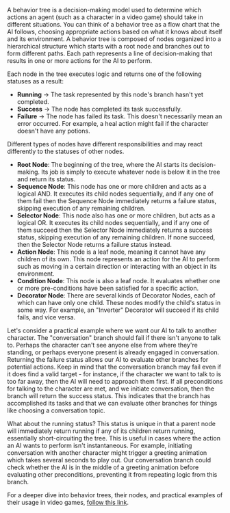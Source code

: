 A behavior tree is a decision-making model used to determine which actions an agent (such as a character in a video game) should take in different situations.
You can think of a behavior tree as a flow chart that the AI follows, choosing appropriate actions based on what it knows about itself and its environment.
A behavior tree is composed of nodes organized into a hierarchical structure which starts with a root node and branches out to form different paths.
Each path represents a line of decision-making that results in one or more actions for the AI to perform.

Each node in the tree executes logic and returns one of the following statuses as a result:

- **Running** -> The task represented by this node's branch hasn't yet completed.
- **Success** -> The node has completed its task successfully.
- **Failure** -> The node has failed its task. This doesn't necessarily mean an error occurred. For example, a heal action might fail if the character doesn't have any potions.

Different types of nodes have different responsibilities and may react differently to the statuses of other nodes.

- **Root Node**: The beginning of the tree, where the AI starts its decision-making.
  Its job is simply to execute whatever node is below it in the tree and return its status.
- **Sequence Node**: This node has one or more children and acts as a logical AND.
  It executes its child nodes sequentially, and if any one of them fail then the Sequence Node immediately returns a failure status, skipping execution of any remaining children.
- **Selector Node**: This node also has one or more children, but acts as a logical OR.
  It executes its child nodes sequentially, and if any one of them succeed then the Selector Node immediately returns a success status, skipping execution of any remaining children. 
  If none succeed, then the Selector Node returns a failure status instead.
- **Action Node**: This node is a leaf node, meaning it cannot have any children of its own.
  This node represents an action for the AI to perform such as moving in a certain direction or interacting with an object in its environment.
- **Condition Node**: This node is also a leaf node. It evaluates whether one or more pre-conditions have been satisfied for a specific action.
- **Decorator Node**: There are several kinds of Decorator Nodes, each of which can have only one child. These nodes modify the child's status in some way.
  For example, an "Inverter" Decorator will succeed if its child fails, and vice versa.

Let's consider a practical example where we want our AI to talk to another character.
The "conversation" branch should fail if there isn't anyone to talk to. 
Perhaps the character can't see anyone else from where they're standing, or perhaps everyone present is already engaged in conversation. 
Returning the failure status allows our AI to evaluate other branches for potential actions.
Keep in mind that the conversation branch may fail even if it does find a valid target - 
for instance, if the character we want to talk to is too far away, then the AI will need to approach them first.
If all preconditions for talking to the character are met, and we initiate conversation, then the branch will return the success status.
This indicates that the branch has accomplished its tasks and that we can evaluate other branches for things like choosing a conversation topic.

What about the running status? This status is unique in that a parent node will immediately return running if any of its children return running, 
essentially short-circuiting the tree. This is useful in cases where the action an AI wants to perform isn't instantaneous.
For example, initiating conversation with another character might trigger a greeting animation which takes several seconds to play out.
Our conversation branch could check whether the AI is in the middle of a greeting animation before evaluating other preconditions, 
preventing it from repeating logic from this branch.

For a deeper dive into behavior trees, their nodes, and practical examples of their usage in video games, [follow this link](https://www.gamedeveloper.com/programming/behavior-trees-for-ai-how-they-work).